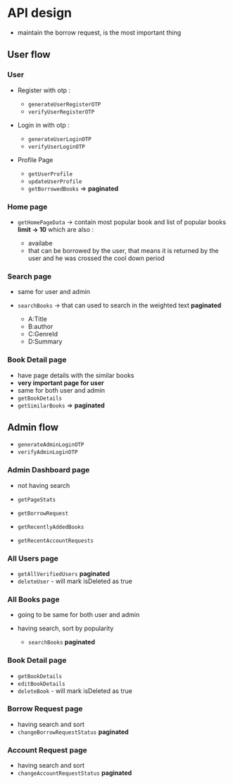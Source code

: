 # API design

- maintain the borrow request, is the most important thing

## User flow

### User

- Register with otp :

  - `generateUserRegisterOTP`
  - `verifyUserRegisterOTP`

- Login in with otp :

  - `generateUserLoginOTP`
  - `verifyUserLoginOTP`

- Profile Page

  - `getUserProfile`
  - `updateUserProfile`
  - `getBorrowedBooks` => **paginated**

### Home page

- `getHomePageData` -> contain most popular book and list of popular books **limit -> 10** which are also :

  - availabe
  - that can be borrowed by the user, that means it is returned by the user and he was crossed the cool down period

### Search page

- same for user and admin
- `searchBooks` -> that can used to search in the weighted text **paginated**

  - A:Title
  - B:author
  - C:GenreId
  - D:Summary

### Book Detail page

- have page details with the similar books
- **very important page for user**
- same for both user and admin
- `getBookDetails`
- `getSimilarBooks` => **paginated**

## Admin flow

- `generateAdminLoginOTP`
- `verifyAdminLoginOTP`

### Admin Dashboard page

- not having search

- `getPageStats`
- `getBorrowRequest`
- `getRecentlyAddedBooks`
- `getRecentAccountRequests`

### All Users page

- `getAllVerifiedUsers` **paginated**
- `deleteUser` - will mark isDeleted as true

### All Books page

- going to be same for both user and admin
- having search, sort by popularity

  - `searchBooks` **paginated**

### Book Detail page

- `getBookDetails`
- `editBookDetails`
- `deleteBook` - will mark isDeleted as true

### Borrow Request page

- having search and sort
- `changeBorrowRequestStatus` **paginated**

### Account Request page

- having search and sort
- `changeAccountRequestStatus` **paginated**
